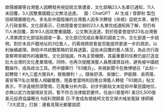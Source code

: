 歐陽娜娜等台灣藝人因轉發央視促統文章遭查，文化部稱23人名單已通知，11人未回覆，3人因雙重國籍公文無法送達。   圖：ChatGPT　AI 生成 /  曾郡秋 製包括歐陽娜娜在內，多名赴中國發展的台灣藝人因多次轉發《央視》促統文章，被列入行政查察。文化部表示，已依陸委會交辦的23人名單完成通知與了解，但仍有11人未回覆，其中3人因具雙重國籍，公文無法送達。對於陸委會提供23名台灣藝人清單請文化部協助調查一事，文化部已完成此專案的調查工作。文化部進一步說明，對於未具戶籍地址的3位藝人，仍需視跨部會是否能提供更進一步的資訊，以利後續處理。熟稔中共統戰策略的官員透露，這些未回覆的藝人情況，為此次行政查察帶來額外的複雜性。文化部強調，作為主管機關，其最重要的任務仍是打造並壯大台灣的文化產業環境。同時，也再次提醒演藝人員應謹慎自持，避免被中國統戰操作，成為政治工具。然中國舉行「93閱兵」，央視新聞今在微博號召「此刻一起轉發！#九三盛大閱兵#，致敬勝利！」，隨後舒淇、吳慷仁、伊能靜、吳奇隆、黃安等11名台灣藝人相繼響應。陸委會當時則回應台灣藝人轉發「93閱兵」貼文表示，不涉違規但須警惕，已蒐集分析內容。初步判斷貼文未貶抑中華民國地位，亦無以武力改變現狀言詞，暫不符合法律裁罰要件。任由川普擺布! 美日5,500億美元投資協議曝光 9成利潤歸美 日:不會成為壞帳柯文哲交保大喊坐冤獄   律師揭「3大謊言」打臉：連看見陽光都要說謊  